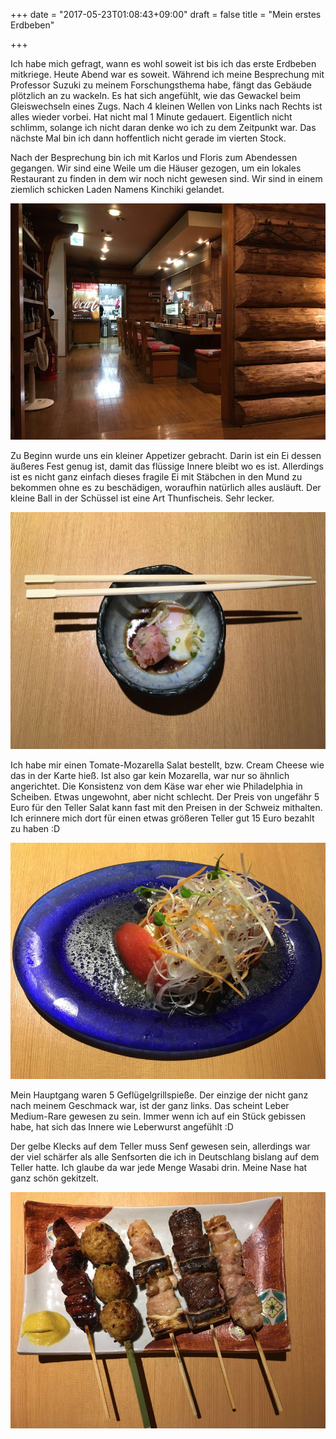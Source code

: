 +++
date = "2017-05-23T01:08:43+09:00"
draft = false
title = "Mein erstes Erdbeben"

+++

Ich habe mich gefragt, wann es wohl soweit ist bis ich das erste Erdbeben
mitkriege. Heute Abend war es soweit. Während ich meine Besprechung mit
Professor Suzuki zu meinem Forschungsthema habe, fängt das Gebäude plötzlich an
zu wackeln. Es hat sich angefühlt, wie das Gewackel beim Gleiswechseln eines
Zugs. Nach 4 kleinen Wellen von Links nach Rechts ist alles wieder vorbei. Hat
nicht mal 1 Minute gedauert. Eigentlich nicht schlimm, solange ich nicht daran
denke wo ich zu dem Zeitpunkt war. Das nächste Mal bin ich dann hoffentlich
nicht gerade im vierten Stock.

Nach der Besprechung bin ich mit Karlos und Floris zum Abendessen gegangen. Wir
sind eine Weile um die Häuser gezogen, um ein lokales Restaurant zu finden in
dem wir noch nicht gewesen sind. Wir sind in einem ziemlich schicken Laden
Namens Kinchiki gelandet.

![Restaurant](/img/2017_05_23/place.jpg)

Zu Beginn wurde uns ein kleiner Appetizer gebracht. Darin ist ein Ei dessen
äußeres Fest genug ist, damit das flüssige Innere bleibt wo es ist. Allerdings
ist es nicht ganz einfach dieses fragile Ei mit Stäbchen in den Mund zu bekommen
ohne es zu beschädigen, woraufhin natürlich alles ausläuft. Der kleine Ball in
der Schüssel ist eine Art Thunfischeis. Sehr lecker.

![Vorspeise](/img/2017_05_23/appetizer.jpg)

Ich habe mir einen Tomate-Mozarella Salat bestellt, bzw. Cream Cheese wie das in
der Karte hieß. Ist also gar kein Mozarella, war nur so ähnlich angerichtet. Die
Konsistenz von dem Käse war eher wie Philadelphia in Scheiben. Etwas ungewohnt,
aber nicht schlecht. Der Preis von ungefähr 5 Euro für den Teller Salat kann
fast mit den Preisen in der Schweiz mithalten. Ich erinnere mich dort für einen
etwas größeren Teller gut 15 Euro bezahlt zu haben :D

![Tomate-Mozarella Salat](/img/2017_05_23/salad.jpg)

Mein Hauptgang waren 5 Geflügelgrillspieße. Der einzige der nicht ganz nach
meinem Geschmack war, ist der ganz links. Das scheint Leber Medium-Rare gewesen
zu sein. Immer wenn ich auf ein Stück gebissen habe, hat sich das Innere wie
Leberwurst angefühlt :D

Der gelbe Klecks auf dem Teller muss Senf gewesen sein, allerdings war der viel
schärfer als alle Senfsorten die ich in Deutschlang bislang auf dem Teller
hatte. Ich glaube da war jede Menge Wasabi drin. Meine Nase hat ganz schön
gekitzelt.

![Art Room](/img/2017_05_23/grill.jpg)
